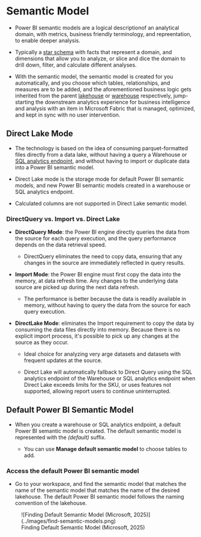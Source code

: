 # Semantic Model

- Power BI semantic models are a logical descriptionof an analytical domain, with metrics, business friendly terminology, and repreentation, to enable deeper analysis.

- Typically a [star schema](../architecture/star_schema.md) with facts that represent a domain, and dimensions that allow you to analyze, or slice and dice the domain to drill down, filter, and calculate different analyses.

- With the semantic model, the semantic model is created for you automatically, and you choose which tables, relationships, and measures are to be added, and the aforementioned business logic gets inherited from the parent [lakehouse](./lakehouse.md) or [warehouse](./warehouse.md) respectively, jump-starting the downstream analytics experience for business intelligence and analysis with an item in Microsoft Fabric that is managed, optimized, and kept in sync with no user intervention.

## Direct Lake Mode

- The technology is based on the idea of consuming parquet-formatted files directly from a data lake, without having a query a Warehouse or [SQL analytics endpoint](./sql_endpoint.md), and without having to import or duplicate data into a Power BI semantic model.

- Direct Lake mode is the storage mode for default Power BI semantic models, and new Power BI semantic models created in a warehouse or SQL analytics endpoint.

- Calculated columns are not supported in Direct Lake semantic model.

### DirectQuery vs. Import vs. Direct Lake

- **DirectQuery Mode**: the Power BI engine directly queries the data from the source for each query execution, and the query performance depends on the data retrieval speed. 

    - DirectQuery eliminates the need to copy data, ensuring that any changes in the source are immediately reflected in query results.

- **Import Mode**: the Power BI engine must first copy the data into the memory, at data refresh time. Any changes to the underlying data source are picked up during the next data refresh.

    - The performance is better because the data is readily available in memory, without having to query the data from the source for each query execution.

- **DirectLake Mode**: eliminates the Import requirement to copy the data by consuming the data files directly into memory. Because there is no explicit import process, it's possible to pick up any changes at the source as they occur. 

    - Ideal choice for analyzing very arge datasets and datasets with frequent updates at the source. 

     - Direct Lake will automatically fallback to Direct Query using the SQL analytics endpoint of the Warehouse or SQL analytics endpoint when Direct Lake exceeds limits for the SKU, or uses features not supported, allowing report users to continue uninterrupted.

## Default Power BI Semantic Model

- When you create a warehouse or SQL analytics endpoint, a default Power BI semantic model is created. The default semantic model is represented with the *(default)* suffix.

    - You can use **Manage default semantic model** to choose tables to add.

### Access the default Power BI semantic model

- Go to your workspace, and find the semantic model that matches the name of the semantic model that matches the name of the desired lakehouse. The default Power BI semantic model follows the naming convention of the lakehouse.

<figure markdown="span">
![Finding Default Semantic Model (Microsoft, 2025)](../images/find-semantic-models.png)
<figcaption>Finding Default Semantic Model (Microsoft, 2025)</figcaption>
</figure>